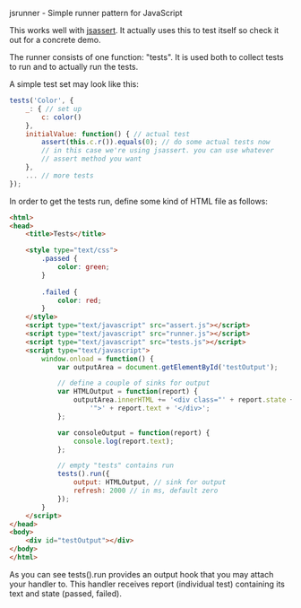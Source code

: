 jsrunner - Simple runner pattern for JavaScript

This works well with [jsassert](https://github.com/bebraw/jsassert). It actually uses this to test itself so check it out for a concrete demo.

The runner consists of one function: "tests". It is used both to collect tests to run and to actually run the tests.

A simple test set may look like this:

```javascript
tests('Color', {
    _: { // set up
        c: color()
    },
    initialValue: function() { // actual test
        assert(this.c.r()).equals(0); // do some actual tests now
        // in this case we're using jsassert. you can use whatever
        // assert method you want
    },
    ... // more tests
});
```

In order to get the tests run, define some kind of HTML file as follows:

```html
<html>
<head>
    <title>Tests</title>

    <style type="text/css">
        .passed {
            color: green;
        }
    
        .failed {
            color: red;
        }
    </style>
    <script type="text/javascript" src="assert.js"></script>
    <script type="text/javascript" src="runner.js"></script>
    <script type="text/javascript" src="tests.js"></script>
    <script type="text/javascript">
        window.onload = function() {
            var outputArea = document.getElementById('testOutput');

            // define a couple of sinks for output
            var HTMLOutput = function(report) {
                outputArea.innerHTML += '<div class="' + report.state +
                    '">' + report.text + '</div>';
            };

            var consoleOutput = function(report) {
                console.log(report.text);
            };

            // empty "tests" contains run
            tests().run({
                output: HTMLOutput, // sink for output
                refresh: 2000 // in ms, default zero
            });
        }
    </script>
</head>
<body>
    <div id="testOutput"></div>
</body>
</html>
```

As you can see tests().run provides an output hook that you may attach your handler to. This handler receives report (individual test) containing its text and state (passed, failed).

